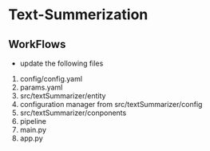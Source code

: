 # Text-Summerization

## WorkFlows
* update the following files    
1. config/config.yaml
2. params.yaml
3. src/textSummarizer/entity
4. configuration manager from src/textSummarizer/config
5. src/textSummarizer/conponents
6. pipeline
7. main.py
8. app.py

